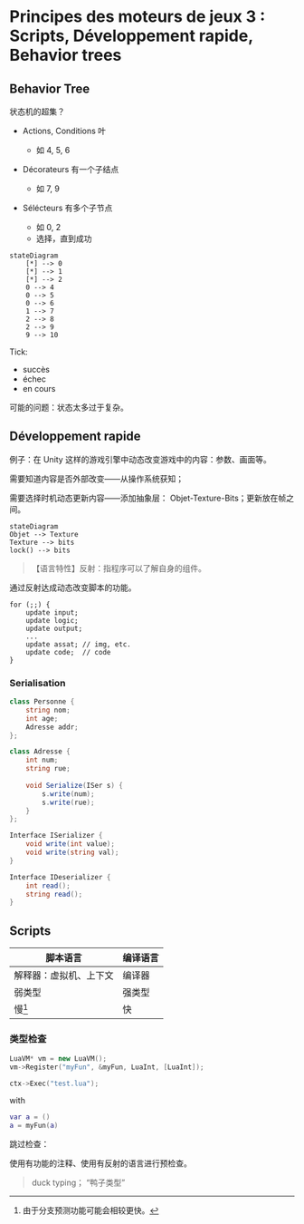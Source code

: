 # Principes des moteurs de jeux 3 : Scripts, Développement rapide, Behavior trees

## Behavior Tree

状态机的超集？

- Actions, Conditions 叶
  - 如 4, 5, 6

- Décorateurs 有一个子结点
  - 如 7, 9

- Sélécteurs 有多个子节点
  - 如 0, 2
  - 选择，直到成功


```mermaid
stateDiagram
    [*] --> 0
    [*] --> 1
    [*] --> 2
    0 --> 4
    0 --> 5
    0 --> 6
    1 --> 7
    2 --> 8
    2 --> 9
    9 --> 10
```

Tick:

- succès
- échec
- en cours

可能的问题：状态太多过于复杂。

## Développement rapide

例子：在 Unity 这样的游戏引擎中动态改变游戏中的内容：参数、画面等。

需要知道内容是否外部改变——从操作系统获知；

需要选择时机动态更新内容——添加抽象层： Objet-Texture-Bits；更新放在帧之间。

```mermaid
stateDiagram
Objet --> Texture
Texture --> bits
lock() --> bits
```

> 【语言特性】反射：指程序可以了解自身的组件。

通过反射达成动态改变脚本的功能。

```pseudocode
for (;;) {
	update input;
	update logic;
	update output;
	...
	update assat; // img, etc.
	update code;  // code
}
```

### Serialisation

```c#
class Personne {
	string nom;
	int age;
	Adresse addr;
};

class Adresse {
	int num;
	string rue;
    
    void Serialize(ISer s) {
        s.write(num);
        s.write(rue);
    }
};
```

```c#
Interface ISerializer {
	void write(int value);
	void write(string val);
}

Interface IDeserializer {
	int read();
	string read();
}
```

## Scripts

| 脚本语言               | 编译语言 |
| ---------------------- | -------- |
| 解释器：虚拟机、上下文 | 编译器   |
| 弱类型                 | 强类型   |
| 慢[^1]                 | 快       |

[^1]: 由于分支预测功能可能会相较更快。

### 类型检查

```c++
LuaVM* vm = new LuaVM();
vm->Register("myFun", &myFun, LuaInt, [LuaInt]);

ctx->Exec("test.lua");
```

with

```lua
var a = ()
a = myFun(a)
```

跳过检查：

使用有功能的注释、使用有反射的语言进行预检查。

> duck typing； “鸭子类型”